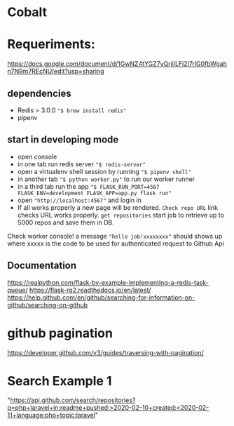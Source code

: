 # Cobalt

# Requeriments: 

https://docs.google.com/document/d/1GwNZ4tYGZ7vQrjilLFj2I7rlG0fbWgahn7N9m7REcNU/edit?usp=sharing

## dependencies

- Redis > 3.0.0 `"$ brew install redis"`
- pipenv
  
## start in developing mode

- open console 
- in one tab run redis server `"$ redis-server"`
- open a virtualenv shell session by running `"$ pipenv shell"`
- in another tab `"$ python worker.py"` to run our worker runner
- in a third tab run the app `"$ FLASK_RUN_PORT=4567 FLASK_ENV=development FLASK_APP=app.py flask run"`
- open `"http://localhost:4567"` and login in
- If all works properly a new page will be rendered. `Check repo URL` link checks URL works properly. `get repositories` start job to retrieve up to 5000 repos and save them in DB. 


Check worker console! a message `"hello job!xxxxxxxx"` should shows up where xxxxx is the code to be used for authenticated request to Github Api

## Documentation

https://realpython.com/flask-by-example-implementing-a-redis-task-queue/
https://flask-rq2.readthedocs.io/en/latest/
https://help.github.com/en/github/searching-for-information-on-github/searching-on-github

# github pagination

https://developer.github.com/v3/guides/traversing-with-pagination/


# Search Example 1

"https://api.github.com/search/repositories?q=php+laravel+in:readme+pushed:>2020-02-10+created:<2020-02-11+language:php+topic:laravel"




